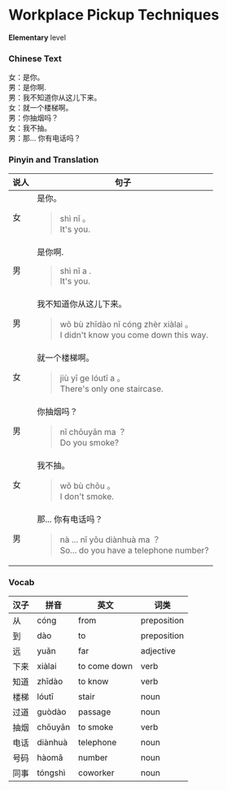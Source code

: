 # Workplace Pickup Techniques
**Elementary** level
### Chinese Text
女：是你。<br />男：是你啊.<br />男：我不知道你从这儿下来。<br />女：就一个楼梯啊。<br />男：你抽烟吗？<br />女：我不抽。<br />男：那... 你有电话吗？

### Pinyin and Translation
|说人|句子|
|----|----|
|女|是你。<blockquote>shì nǐ 。<br />It's you.</blockquote>|
|男|是你啊.<blockquote>shì nǐ a .<br />It's you.</blockquote>|
|男|我不知道你从这儿下来。<blockquote>wǒ bù zhīdào nǐ cóng zhèr xiàlai 。<br />I didn't know you come down this way.</blockquote>|
|女|就一个楼梯啊。<blockquote>jiù yī ge lóutī a 。<br />There's only one staircase.</blockquote>|
|男|你抽烟吗？<blockquote>nǐ chōuyān ma ？<br />Do you smoke?</blockquote>|
|女|我不抽。<blockquote>wǒ bù chōu 。<br />I don't smoke.</blockquote>|
|男|那... 你有电话吗？<blockquote>nà ... nǐ yǒu diànhuà ma ？<br />So... do you have a telephone number?</blockquote>|
### Vocab
|汉子|拼音|英文|词类|
|----|----|----|----|
|从|cóng|from|preposition|
|到|dào|to|preposition|
|远|yuǎn|far|adjective|
|下来|xiàlai|to come down|verb|
|知道|zhīdào|to know|verb|
|楼梯|lóutī|stair|noun|
|过道|guòdào|passage|noun|
|抽烟|chōuyān|to smoke|verb|
|电话|diànhuà|telephone|noun|
|号码|hàomǎ|number|noun|
|同事|tóngshì|coworker|noun|